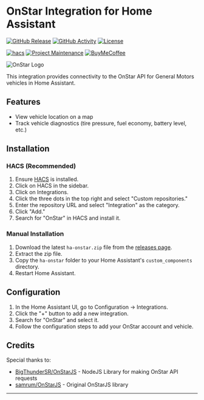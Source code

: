 # OnStar Integration for Home Assistant

[![GitHub Release][releases-shield]][releases]
[![GitHub Activity][commits-shield]][commits]
[![License][license-shield]](LICENSE)

[![hacs][hacsbadge]][hacs]
[![Project Maintenance][maintenance-shield]][user_profile]
[![BuyMeCoffee][buymecoffeebadge]][buymecoffee]

![OnStar Logo](/onstar_logo.png)

This integration provides connectivity to the OnStar API for General Motors vehicles in Home Assistant.

## Features

- View vehicle location on a map
- Track vehicle diagnostics (tire pressure, fuel economy, battery level, etc.)

## Installation

### HACS (Recommended)

1. Ensure [HACS](https://hacs.xyz/) is installed.
2. Click on HACS in the sidebar.
3. Click on Integrations.
4. Click the three dots in the top right and select "Custom repositories."
5. Enter the repository URL and select "Integration" as the category.
6. Click "Add."
7. Search for "OnStar" in HACS and install it.

### Manual Installation

1. Download the latest `ha-onstar.zip` file from the [releases page][releases].
2. Extract the zip file.
3. Copy the `ha-onstar` folder to your Home Assistant's `custom_components` directory.
4. Restart Home Assistant.

## Configuration

1. In the Home Assistant UI, go to Configuration -> Integrations.
2. Click the "+" button to add a new integration.
3. Search for "OnStar" and select it.
4. Follow the configuration steps to add your OnStar account and vehicle.


## Credits


Special thanks to:
- [BigThunderSR/OnStarJS](https://github.com/BigThunderSR/OnStarJS) - NodeJS Library for making OnStar API requests
- [samrum/OnStarJS](https://github.com/samrum/OnStarJS) - Original OnStarJS library

---

[releases]: https://github.com/leboff/ha-pyonstar/releases
[releases-shield]: https://img.shields.io/github/release/leboff/ha-pyonstar.svg?style=for-the-badge
[commits]: https://github.com/leboff/ha-pyonstar/commits/main
[commits-shield]: https://img.shields.io/github/commit-activity/y/leboff/ha-pyonstar.svg?style=for-the-badge
[license-shield]: https://img.shields.io/github/license/leboff/ha-pyonstar.svg?style=for-the-badge
[maintenance-shield]: https://img.shields.io/badge/maintainer-@leboff-blue.svg?style=for-the-badge
[user_profile]: https://github.com/leboff
[hacs]: https://github.com/custom-components/hacs
[hacsbadge]: https://img.shields.io/badge/HACS-Custom-orange.svg?style=for-the-badge
[buymecoffee]: https://www.buymeacoffee.com/leboff
[buymecoffeebadge]: https://img.shields.io/badge/buy%20me%20a%20coffee-donate-yellow.svg?style=for-the-badge